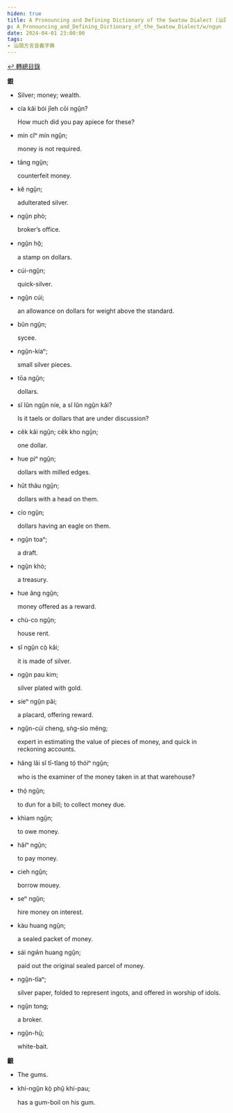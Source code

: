 ```yaml
---
hiden: true
title: A Pronouncing and Defining Dictionary of the Swatow Dialect (汕頭方言音義字典) / ngṳn
p: A_Pronouncing_and_Defining_Dictionary_of_the_Swatow_Dialect/w/ngṳn
date: 2024-04-01 23:00:00
tags: 
- 汕頭方言音義字典
---
```


[↩️ 轉總目錄](/A_Pronouncing_and_Defining_Dictionary_of_the_Swatow_Dialect)


**銀**
- Silver; money; wealth.

- cía kâi bói jîeh cōi ngṳ̂n?

  How much did you pay apiece for these?

- mín cîⁿ mín ngṳ̂n;

  money is not required.

- tâng ngṳ̂n;

  counterfeit money.

- kĕ ngṳ̂n;

  adulterated silver.

- ngṳ̂n phò;

  broker’s office.

- ngṳ̂n hō̤;

  a stamp on dollars.

- cúi-ngṳ̂n;

  quick-silver.

- ngṳ̂n cúi;

  an allowance on dollars for weight above the standard.

- bûn ngṳ̂n;

  sycee.

- ngṳ̂n-kíaⁿ;

  small silver pieces.

- tōa ngṳ̂n;

  dollars.

- sĭ lŭn ngṳ̂n níe, a sĭ lŭn ngṳ̂n kâi?

  Is it taels or dollars that are under discussion?

- cêk kâi ngṳ̂n; cêk kho ngṳ̂n;

  one dollar.

- hue piⁿ ngṳ̂n;

  dollars with milled edges.

- hût thâu ngṳ̂n;

  dollars with a head on them.

- cío ngṳ̂n;

  dollars having an eagle on them.

- ngṳ̂n toaⁿ;

  a draft.

- ngṳ̂n khò;

  a treasury.

- hue âng ngṳ̂n;

  money offered as a reward.

- chù-co ngṳ̂n;

  house rent.

- sĭ ngṳ̂n cò̤ kâi;

  it is made of silver.

- ngṳ̂n pau kim;

  silver plated with gold.

- síeⁿ ngṳ̂n pâi;

  a placard, offering reward.

- ngṳ̂n-cúi cheng, sǹg-sìo mêng;

  expert in estimating the value of pieces of money, and quick in reckoning accounts.

- hâng lăi sĭ tī-tîang tó̤ thóiⁿ ngṳ̂n;

  who is the examiner of the money taken in at that warehouse?

- thó̤ ngṳ̂n;

  to dun for a bill; to collect money due.

- khìam ngṳ̂n;

  to owe money.

- hâiⁿ ngṳ̂n;

  to pay money.

- cieh ngṳ̂n;

  borrow mouey.

- seⁿ ngṳ̂n;

  hire money on interest.

- kàu huang ngṳ̂n;

  a sealed packet of money.

- sái ngŵn huang ngṳ̂n;

  paid out the original sealed parcel of money.

- ngṳ̂n-tĭaⁿ;

  silver paper, folded to represent ingots, and offered in worship of idols.

- ngṳ̂n tong;

  a broker.

- ngṳ̂n-hṳ̂;

  white-bait. 

**齦**
- The gums.

- khí-ngṳ̂n kò̤ phṳ̂ khí-pau;

  has a gum-boil on his gum.